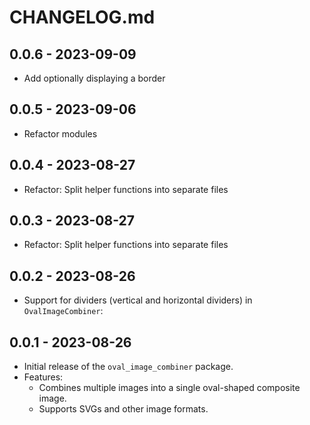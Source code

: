 # CHANGELOG.md

## 0.0.6 - 2023-09-09
- Add optionally displaying a border

## 0.0.5 - 2023-09-06
- Refactor modules

## 0.0.4 - 2023-08-27
- Refactor: Split helper functions into separate files

## 0.0.3 - 2023-08-27
- Refactor: Split helper functions into separate files

## 0.0.2 - 2023-08-26
- Support for dividers (vertical and horizontal dividers) in `OvalImageCombiner`:

## 0.0.1 - 2023-08-26

- Initial release of the `oval_image_combiner` package.
- Features:
  - Combines multiple images into a single oval-shaped composite image.
  - Supports SVGs and other image formats.